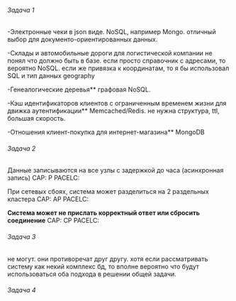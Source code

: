 ###### Задача 1

-Электронные чеки в json виде.
NoSQL, например Mongo. отличный выбор для документо-ориентированных данных.

-Склады и автомобильные дороги для логистической компании
не понял что должно быть в базе. если просто справочник с адресами, то вероятно NoSQL. 
если же привязка к координатам, то я бы использовал SQL и тип данных geography 

-Генеалогические деревья**
графовая NoSQL.

-Кэш идентификаторов клиентов с ограниченным временем жизни для движка аутентификации**
Memcached/Redis. не нужна структура, ttl, большая скорость.

-Отношения клиент-покупка для интернет-магазина**
MongoDB

###### Задача 2

Данные записываются на все узлы с задержкой до часа (асинхронная запись)
CAP: P
PACELC: 

При сетевых сбоях, система может разделиться на 2 раздельных кластера
CAP: AP 
PACELC:

**Система может не прислать корректный ответ или сбросить соединение**
CAP: CP
PACELC:


###### Задача 3
не могут. они противоречат друг другу. 
хотя если рассматривать систему как некий комплекс бд, то вполне вероятно что будут использоваться оба подхода в решении общей задачи.



###### Задача 4
